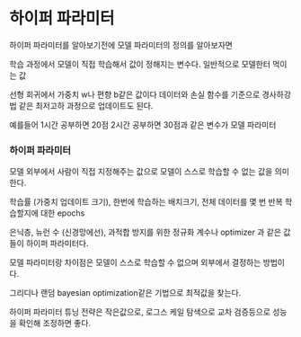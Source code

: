 # 하이퍼 파라미터

하이퍼 파라미터를 알아보기전에 모델 파라미터의 정의를 알아보자면

학습 과정에서 모델이 직접 학습해서 값이 정해지는 변수다. 일반적으로 모델한터 먹이는 값

선형 회귀에서 가중치 w나 편향 b같은 값이다 데이터와 손실 함수를 기준으로 경사하강법 같은 최저고하 과정으로 업데이트도 된다.

예를들어 1시간 공부하면 20점 2시간 공부하면 30점과 같은 변수가 모델 파라미터

### 하이퍼 파라미터

모델 외부에서 사람이 직접 지정해주는 값으로 모델이 스스로 학습할 수 없는 값을 의미한다.

학습률 (가중치 업데이트 크기), 한번에 학습하는 배치크기, 전체 데이터를 몇 번 반복 학습할지에 대한 epochs

은닉층, 뉴런 수 (신경망에선), 과적합 방지를 위한 정규화 계수나 optimizer 과 같은 값들이 하이퍼 파라미터다.

모델 파라미터랑 차이점은 모델이 스스로 학습할 수 없으며 외부에서 결정하는 방법이다.

그리디나 랜덤 bayesian optimization같은 기법으로 최적값을 찾는다.

하이퍼 파라미터 튜닝 전략은 작은값으로, 로그스 케일 탐색으로 교차 검증등으로 성능을 확인해 조정하면 좋다.